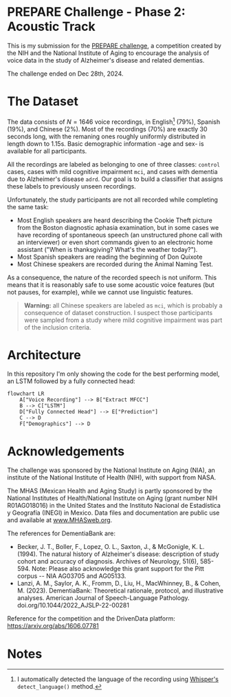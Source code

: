 # PREPARE Challenge - Phase 2: Acoustic Track
This is my submission for the [PREPARE challenge](https://www.drivendata.org/competitions/299/competition-nih-alzheimers-acoustic-2/announcements/), a competition created by the NIH and the National Institute of Aging to encourage the analysis of voice data in the study of Alzheimer's disease and related dementias.

The challenge ended on Dec 28th, 2024.

# The Dataset
The data consists of $N=1646$ voice recordings, in English[^1] (79%), Spanish (19%), and Chinese (2%). Most of the recordings (70%) are exactly 30 seconds long, with the remaning ones roughly uniformly distributed in length down to 1.15s. Basic demographic information -age and sex- is available for all participants.

All the recordings are labeled as belonging to one of three classes: `control` cases, cases with mild cognitive impairment `mci`, and cases with dementia due to Alzheimer's disease `adrd`. 
Our goal is to build a classifier that assigns these labels to previously unseen recordings.

Unfortunately, the study participants are not all recorded while completing the same task: 
- Most English speakers are heard describing the Cookie Theft picture from the Boston diagnostic aphasia examination, but in some cases we have recording of spontaneous speech (an unstructured phone call with an interviewer) or even short commands given to an electronic home assistant ("When is thanksgiving? What's the weather today?").
- Most Spanish speakers are reading the beginning of Don Quixote
- Most Chinese speakers are recorded during the Animal Naming Test.

As a consequence, the nature of the recorded speech is not uniform. This means that it is reasonably safe to use some acoustic voice features (but not pauses, for example), while we cannot use linguistic features.

> **Warning:** all Chinese speakers are labeled as `mci`, which is probably a consequence of dataset construction. I suspect those participants were sampled from a study where mild cognitive impairment was part of the inclusion criteria.

# Architecture
In this repository I'm only showing the code for the best performing model, an LSTM followed by a fully connected head:

```mermaid 
flowchart LR
    A["Voice Recording"] --> B["Extract MFCC"]
    B --> C["LSTM"]
    D["Fully Connected Head"] --> E["Prediction"]
    C --> D
    F["Demographics"] --> D
```


# Acknowledgements

The challenge was sponsored by the National Institute on Aging (NIA), an institute of the National Institute of Health (NIH), with support from NASA.

The MHAS (Mexican Health and Aging Study) is partly sponsored by the National Institutes of Health/National Institute on Aging (grant number NIH R01AG018016) in the United States and the Instituto Nacional de Estadística y Geografía (INEGI) in Mexico. Data files and documentation are public use and available at www.MHASweb.org.

The references for DementiaBank are:

- Becker, J. T., Boller, F., Lopez, O. L., Saxton, J., & McGonigle, K. L. (1994). The natural history of Alzheimer's disease: description of study cohort and accuracy of diagnosis. Archives of Neurology, 51(6), 585-594. Note: Please also acknowledge this grant support for the Pitt corpus -- NIA AG03705 and AG05133.
- Lanzi, A. M., Saylor, A. K., Fromm, D., Liu, H., MacWhinney, B., & Cohen, M. (2023). DementiaBank: Theoretical rationale, protocol, and illustrative analyses. American Journal of Speech-Language Pathology. doi.org/10.1044/2022_AJSLP-22-00281 

Reference for the competition and the DrivenData platform: https://arxiv.org/abs/1606.07781

# Notes

[^1]: I automatically detected the language of the recording using [Whisper's](https://github.com/openai/whisper) `detect_language()` method.